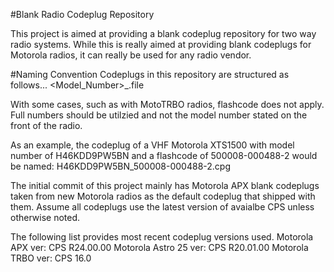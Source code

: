 #Blank Radio Codeplug Repository

This project is aimed at providing a blank codeplug repository for two way radio systems. While this is really aimed at providing blank codeplugs for Motorola radios, it can really be used for any radio vendor.

#Naming Convention
Codeplugs in this repository are structured as follows...
<Model_Number>_<flashcode>.file

With some cases, such as with MotoTRBO radios, flashcode does not apply. Full numbers should be utilzied and not the model number stated on the front of the radio.

As an example, the codeplug of a VHF Motorola XTS1500 with model number of H46KDD9PW5BN and a flashcode of 500008-000488-2 would be named:
H46KDD9PW5BN_500008-000488-2.cpg

The initial commit of this project mainly has Motorola APX blank codeplugs taken from new Motorola radios as the default codeplug that shipped with them. Assume all codeplugs use the latest version of avaialbe CPS unless otherwise noted.

The following list provides most recent codeplug versions used.
Motorola APX ver: CPS R24.00.00
Motorola Astro 25 ver: CPS R20.01.00
Motorola TRBO ver: CPS 16.0
